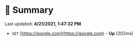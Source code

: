 # 📖 Summary
Last updated: **4/21/2021, 1:47:32 PM**

- `GET` [https://google.com](https://google.com) - **Up** (202ms)
